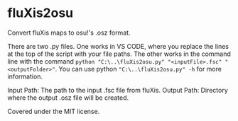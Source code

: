# fluXis2osu
Convert fluXis maps to osu!'s .osz format.

There are two .py files.
One works in VS CODE, where you replace the lines at the top of the script with your file paths.
The other works in the command line with the command `python "C:\..\fluXis2osu.py" "<inputFile>.fsc" "<outputFolder>"`. You can use python `"C:\..\fluXis2osu.py" -h` for more information.

Input Path: The path to the input .fsc file from fluXis.
Output Path: Directory where the output .osz file will be created.

Covered under the MIT license.
